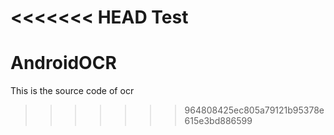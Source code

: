 <<<<<<< HEAD
Test
=======
# AndroidOCR
This is the source code of ocr
>>>>>>> 964808425ec805a79121b95378e615e3bd886599
